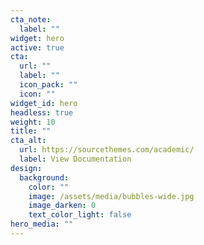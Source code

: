 ```yaml
---
cta_note:
  label: ""
widget: hero
active: true
cta:
  url: ""
  label: ""
  icon_pack: ""
  icon: ""
widget_id: hero
headless: true
weight: 10
title: ""
cta_alt:
  url: https://sourcethemes.com/academic/
  label: View Documentation
design:
  background:
    color: ""
    image: /assets/media/bubbles-wide.jpg
    image_darken: 0
    text_color_light: false
hero_media: ""
---
```


<!-- **Researhcer on Machine Learning, Theoretical Neuroscience and Artificial Intelligence** -->

<!-- Build **Anything** with Widgets -->

<!-- <span style="text-shadow: none;"><a class="github-button" href="https://github.com/gcushen/hugo-academic" data-icon="octicon-star" data-size="large" data-show-count="true" aria-label="Star this on GitHub">Star</a><script async defer src="https://buttons.github.io/buttons.js"></script></span> -->
